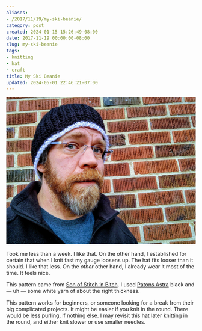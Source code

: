 ```yaml
---
aliases:
- /2017/11/19/my-ski-beanie/
category: post
created: 2024-01-15 15:26:49-08:00
date: 2017-11-19 00:00:00-08:00
slug: my-ski-beanie
tags:
- knitting
- hat
- craft
title: My Ski Beanie
updated: 2024-05-01 22:46:21-07:00
---
```


![attachments/img/2017/cover-2017-11-19.jpg](../../../attachments/img/2017/cover-2017-11-19.jpg)

Took me less than a week. I like that. On the other hand, I established for certain that when I knit fast my gauge loosens up. The hat fits looser than it should. I like that less. On the *other* other hand, I already wear it most of the time. It feels nice.

This pattern came from [Son of Stitch ’n Bitch](https://www.goodreads.com/book/show/170305.Son_of_Stitch_n_Bitch). I used [Patons Astra](http://www.yarnspirations.com/yarn/astra.html?super_attribute=YToxOntpOjQ1NjtzOjU6IjQ1NzA1Ijt9) black and — uh — some white yarn of about the right thickness.

This pattern works for beginners, or someone looking for a break from their big complicated projects. It might be easier if you knit in the round. There would be less purling, if nothing else. I may revisit this hat later knitting in the round, and either knit slower or use smaller needles.